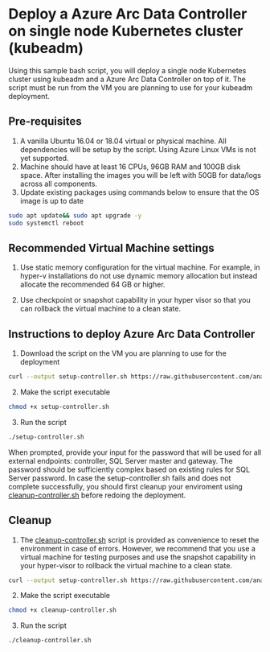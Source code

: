 
# Deploy a Azure Arc Data Controller on single node Kubernetes cluster (kubeadm)

Using this sample bash script, you will deploy a single node Kubernetes cluster using  kubeadm and a Azure Arc Data Controller on top of it. The script must be run from the VM you are planning to use for your kubeadm deployment.

## Pre-requisites

1. A vanilla Ubuntu 16.04 or 18.04 virtual or physical machine. All dependencies will be setup by the script. Using Azure Linux VMs is not yet supported.
1. Machine should have at least 16 CPUs, 96GB RAM and 100GB disk space. After installing the images you will be left with 50GB for data/logs across all components.
1. Update existing packages using commands below to ensure that the OS image is up to date

``` bash
sudo apt update&& sudo apt upgrade -y
sudo systemctl reboot
```

## Recommended Virtual Machine settings

1. Use static memory configuration for the virtual machine. For example, in hyper-v installations do not use dynamic memory allocation but instead allocate the recommended 64 GB or higher.

1. Use checkpoint or snapshot capability in your hyper visor so that you can rollback the virtual machine to a clean state.

## Instructions to deploy Azure Arc Data Controller

1. Download the script on the VM you are planning to use for the deployment

``` bash
curl --output setup-controller.sh https://raw.githubusercontent.com/ananto-msft/sql-server-samples/master/samples/features/azure-arc/deployment/kubeadm/ubuntu-single-node-vm/setup-controller.sh
```

2. Make the script executable

``` bash
chmod +x setup-controller.sh
```

3. Run the script

``` bash
./setup-controller.sh
```

When prompted, provide your input for the password that will be used for all external endpoints: controller, SQL Server master and gateway. The password should be sufficiently complex based on existing rules for SQL Server password.
In case the setup-controller.sh fails and does not complete successfully, you should first cleanup your enviroment using [cleanup-controller.sh](cleanup-controller.sh/) before redoing the deployment.

## Cleanup

1. The [cleanup-controller.sh](cleanup-controller.sh/) script is provided as convenience to reset the environment in case of errors. However, we recommend that you use a virtual machine for testing purposes and use the snapshot capability in your hyper-visor to rollback the virtual machine to a clean state.

``` bash
curl --output setup-controller.sh https://raw.githubusercontent.com/ananto-msft/sql-server-samples/master/samples/features/azure-arc/deployment/kubeadm/ubuntu-single-node-vm/cleanup-controller.sh
```

2. Make the script executable

``` bash
chmod +x cleanup-controller.sh
```

3. Run the script

``` bash
./cleanup-controller.sh
```
